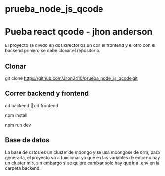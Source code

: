 # prueba_node_js_qcode


# Pueba react qcode - jhon anderson

El proyecto se divido en dos directorios un con el frontend y el otro con el backend primero se debe clonar el reṕositorio.






## Clonar
git clone https://github.com/Jhon2410/prueba_node_js_qcode.git

## Correr backend y frontend

cd backend || cd frontend 

npm install


npm run dev

## Base de datos
La base de datos es un cluster de moongo y se usa moongose de orm, para generarla, el proyecto va a funcionar ya que en las variables de entorno hay un cluster mio, sin embargo si se quiere cambiar solo hay que ir a .env en la carpeta backend.




